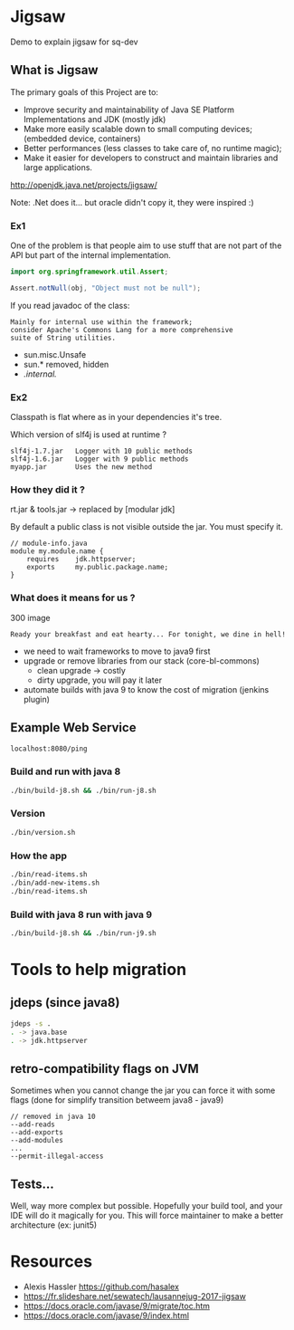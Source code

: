 # Jigsaw
Demo to explain jigsaw for sq-dev

## What is Jigsaw
The primary goals of this Project are to:

* Improve security and maintainability of Java SE Platform Implementations and JDK (mostly jdk)
* Make more easily scalable down to small computing devices; (embedded device, containers)
* Better performances (less classes to take care of, no runtime magic);
* Make it easier for developers to construct and maintain libraries and large applications.

http://openjdk.java.net/projects/jigsaw/

Note: .Net does it... but oracle didn't copy it, they were inspired :)

### Ex1 
One of the problem is that people aim to use stuff 
that are not part of the API but part of the internal implementation.

```java
import org.springframework.util.Assert;

Assert.notNull(obj, "Object must not be null");
```
If you read javadoc of the class: 
```
Mainly for internal use within the framework;
consider Apache's Commons Lang for a more comprehensive 
suite of String utilities.
```

* sun.misc.Unsafe
* sun.* removed, hidden
* *.internal.*

### Ex2
Classpath is flat where as in your dependencies it's tree.

Which version of slf4j is used at runtime ?
```
slf4j-1.7.jar   Logger with 10 public methods
slf4j-1.6.jar   Logger with 9 public methods
myapp.jar       Uses the new method
```

### How they did it ?
rt.jar & tools.jar -> replaced by [modular jdk]

By default a public class is not visible outside the jar.
You must specify it.
```
// module-info.java
module my.module.name {
    requires    jdk.httpserver;
    exports     my.public.package.name;
}
```

### What does it means for us ?
300 image

    Ready your breakfast and eat hearty... For tonight, we dine in hell! 

* we need to wait frameworks to move to java9 first
* upgrade or remove libraries from our stack (core-bl-commons)
    * clean upgrade -> costly
    * dirty upgrade, you will pay it later
* automate builds with java 9 to know the cost of migration (jenkins plugin)


## Example Web Service
```bash
localhost:8080/ping
```

### Build and run with java 8
```bash
./bin/build-j8.sh && ./bin/run-j8.sh
```

### Version
```bash
./bin/version.sh
```

### How the app
```bash
./bin/read-items.sh
./bin/add-new-items.sh
./bin/read-items.sh
```

### Build with java 8 run with java 9
```bash
./bin/build-j8.sh && ./bin/run-j9.sh
```

# Tools to help migration

## jdeps (since java8)
```bash
jdeps -s .
. -> java.base
. -> jdk.httpserver
```

## retro-compatibility flags on JVM
Sometimes when you cannot change the jar you can force it with some flags (done for simplify transition betweem java8 - java9)
```
// removed in java 10
--add-reads
--add-exports
--add-modules
...
--permit-illegal-access
```

## Tests...
Well, way more complex but possible. Hopefully your build tool, and your IDE will do it magically for you.
This will force maintainer to make a better architecture (ex: junit5)

# Resources
* Alexis Hassler https://github.com/hasalex
* https://fr.slideshare.net/sewatech/lausannejug-2017-jigsaw
* https://docs.oracle.com/javase/9/migrate/toc.htm
* https://docs.oracle.com/javase/9/index.html
